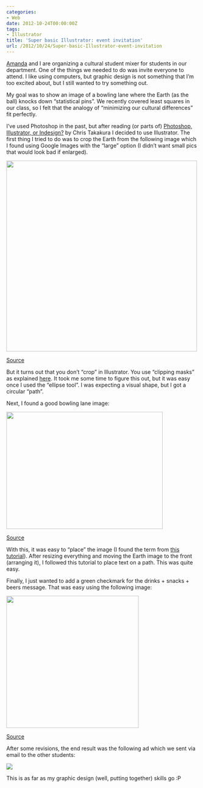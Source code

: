 ```yaml
---
categories:
- Web
date: 2012-10-24T00:00:00Z
tags:
- Illustrator
title: 'Super basic Illustrator: event invitation'
url: /2012/10/24/Super-basic-Illustrator-event-invitation
---
```


<p><a href="http://www.biostat.jhsph.edu/people/student/mejia.shtml">Amanda</a> and I are organizing a cultural student mixer for students in our department. One of the things we needed to do was invite everyone to attend. I like using computers, but graphic design is not something that I&#8217;m too excited about, but I still wanted to try something out.</p>
<p>My goal was to show an image of a bowling lane where the Earth (as the ball) knocks down &#8220;statistical pins&#8221;. We recently covered least squares in our class, so I felt that the analogy of &#8220;minimizing our cultural differences&#8221; fit perfectly. </p>
<p>I&#8217;ve used Photoshop in the past, but after reading (or parts of) <a href="http://www.dreaminfinity.com/nocturne/2010/10/photoshop-illustrator-or-indesign/">Photoshop, Illustrator, or Indesign?</a> by Chris Takakura I decided to use Illustrator. The first thing I tried to do was to crop the Earth from the following image which I found using Google Images with the &#8220;large&#8221; option (I didn&#8217;t want small pics that would look bad if enlarged).</p>
<p><img height="500" src="http://eoimages.gsfc.nasa.gov/images/imagerecords/57000/57723/globe_west_2048.jpg" width="500"/></p>
<p><a href="http://eoimages.gsfc.nasa.gov/images/imagerecords/57000/57723/globe_west_2048.jpg">Source</a></p>
<p>But it turns out that you don&#8217;t &#8220;crop&#8221; in Illustrator. You use &#8220;clipping masks&#8221; as explained <a href="http://forums.adobe.com/thread/319423">here</a>. It took me some time to figure this out, but it was easy once I used the &#8220;ellipse tool&#8221;. I was expecting a visual shape, but I got a circular &#8220;path&#8221;.</p>
<p>Next, I found a good bowling lane image:</p>
<p><img height="307" src="http://hankmemoir.files.wordpress.com/2009/12/bowling-a-strike.jpg" width="410"/></p>
<p><a href="http://hankmemoir.files.wordpress.com/2009/12/bowling-a-strike.jpg">Source</a></p>
<p>With this, it was easy to &#8220;place&#8221; the image (I found the term from <a href="http://www.dreaminfinity.com/nocturne/tutorials/illustrator-tutorials/placing-images/">this tutorial</a>). After resizing everything and moving the Earth image to the front (arranging it), I followed this tutorial to place text on a path. This was quite easy. </p>
<p>Finally, I just wanted to add a green checkmark for the drinks + snacks + beers message. That was easy using the following image:</p>
<p><img height="346" src="http://usfchristine.files.wordpress.com/2011/04/checkmark.jpg" width="347"/></p>
<p><a href="http://usfchristine.files.wordpress.com/2011/04/checkmark.jpg">Source</a></p>
<p>After some revisions, the end result was the following ad which we sent via email to the other students:</p>
<p><img src="http://media.tumblr.com/tumblr_mbyi53wmXn1qfs0hy.png"/></p>
<p>This is as far as my graphic design (well, putting together) skills go :P</p>
